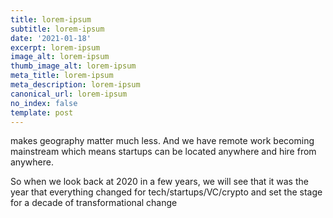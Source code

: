 ```yaml
---
title: lorem-ipsum
subtitle: lorem-ipsum
date: '2021-01-18'
excerpt: lorem-ipsum
image_alt: lorem-ipsum
thumb_image_alt: lorem-ipsum
meta_title: lorem-ipsum
meta_description: lorem-ipsum
canonical_url: lorem-ipsum
no_index: false
template: post
---
```

makes geography matter much less. And we have remote work becoming mainstream which means startups can be located anywhere and hire from anywhere. 

So when we look back at 2020 in a few years, we will see that it was the year that everything changed for tech/startups/VC/crypto and set the stage for a decade of transformational change
